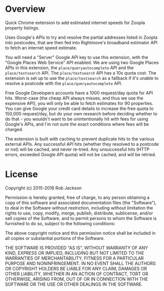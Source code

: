 # Overview

Quick Chrome extension to add estimated internet speeds for Zoopla property
listings.

Uses Google's APIs to try and resolve the partial addresses listed in Zoopla
into postcodes, that are then fed into Rightmove's broadband estimator API to
fetch an internet speed estimate.

You will need a "Server" Google API key to use this extension, with the "Google
Places Web Service" API enabled.  We are using two Google Places APIs in this
extension, the `place/queryautocomplete` API and the `place/textsearch` API. The
`place/textsearch` API has a 10x quota cost.  The extension is set up to use the
`place/textsearch` as a fallback if it's unable to resolve a postcode with the 
`place/queryautocomplete` API.

Free Google Developers accounts have a 1000 request/day quota for API hits.
Worst-case (the cheap API always misses, and thus we use the expensive API),
you will only be able to fetch estimates for 90 properties. You can give Google
your credit card details to increase the free quota to 150,000 request/day, but
do your own research before deciding whether to do that - you wouldn't want to
be unintentionally hit with fees for using Google's APIs, and I'm not sure the
exact conditions where fees will be charged.

The extension is built with caching to prevent duplicate hits to the various
external APIs. Any successful API hits (whether they resolved to a postcode or
not) will be cached, and never re-tried.  Any unsuccessful hits (HTTP errors,
exceeded Google API quota) will not be cached, and will be retried.

# License

Copyright (c) 2015-2016 Rob Jackson

Permission is hereby granted, free of charge, to any person obtaining a copy of this software and associated documentation files (the "Software"), to deal in the Software without restriction, including without limitation the rights to use, copy, modify, merge, publish, distribute, sublicense, and/or sell copies of the Software, and to permit persons to whom the Software is furnished to do so, subject to the following conditions:

The above copyright notice and this permission notice shall be included in all copies or substantial portions of the Software.

THE SOFTWARE IS PROVIDED "AS IS", WITHOUT WARRANTY OF ANY KIND, EXPRESS OR IMPLIED, INCLUDING BUT NOT LIMITED TO THE WARRANTIES OF MERCHANTABILITY, FITNESS FOR A PARTICULAR PURPOSE AND NONINFRINGEMENT. IN NO EVENT SHALL THE AUTHORS OR COPYRIGHT HOLDERS BE LIABLE FOR ANY CLAIM, DAMAGES OR OTHER LIABILITY, WHETHER IN AN ACTION OF CONTRACT, TORT OR OTHERWISE, ARISING FROM, OUT OF OR IN CONNECTION WITH THE SOFTWARE OR THE USE OR OTHER DEALINGS IN THE SOFTWARE.